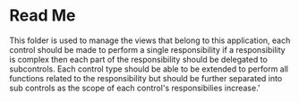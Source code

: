 ﻿# Read Me
This folder is used to manage the views that belong to this application, each control should be made to perform a single responsibility if a responsibility is complex then each part of the responsibility should be delegated to subcontrols. Each control type should be able to be extended to perform all functions related to the responsibility but should be further separated into sub controls as the scope of each control's responsibilies increase.'